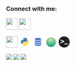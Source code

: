 ### Connect with me:

<img height="32" width="32" src="https://unpkg.com/simple-icons@v3/icons/discord.svg" />          <img height="32" width="32" src="https://unpkg.com/simple-icons@v3/icons/twitter.svg" />

<img height="32" width="32" src="https://github.githubassets.com/images/modules/logos_page/GitHub-Mark.png" />
<img height="32" width="32" src="https://raw.githubusercontent.com/github/explore/80688e429a7d4ef2fca1e82350fe8e3517d3494d/topics/python/python.png" />
<img height="32" width="32" src="https://raw.githubusercontent.com/github/explore/80688e429a7d4ef2fca1e82350fe8e3517d3494d/topics/sql/sql.png" />
<img height="32" width="32" src="https://raw.githubusercontent.com/github/explore/80688e429a7d4ef2fca1e82350fe8e3517d3494d/topics/atom/atom.png" />
<img height="32" width="32" src="https://raw.githubusercontent.com/github/explore/d92924b1d925bb134e308bd29c9de6c302ed3beb/topics/terminal/terminal.png" />

<img src="https://img.shields.io/badge/amd-Radeon%20RX%20590-%23ED1C24.svg?&style=for-the-badge"/>    <img src="https://img.shields.io/badge/intel-core%20i7%204770K-%230071C5.svg?&style=for-the-badge"/>      <img src="https://img.shields.io/badge/windows-%2010%20Pro-%23919191.svg?&style=for-the-badge"/>
